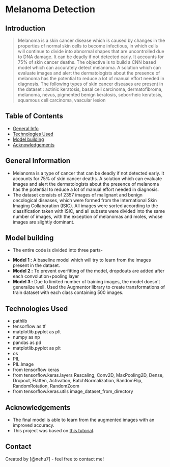 # Melanoma Detection

## Introduction
> Melanoma is a skin cancer disease which is caused by changes in the properties of normal skin cells to become infectious, in which cells will continue to divide into abnormal shapes that are uncontrolled due to DNA damage. It can be deadly if not detected early. It accounts for 75% of skin cancer deaths. The objective is to build a CNN based model which can accurately detect melanoma. A solution which can evaluate images and alert the dermatologists about the presence of melanoma has the potential to reduce a lot of manual effort needed in diagnosis.
> The following types of skin cancer diseases are present in the dataset : actinic keratosis, basal cell carcinoma, dermatofibroma, melanoma, nevus, pigmented benign keratosis, seborrheic keratosis, squamous cell carcinoma, vascular lesion

## Table of Contents
* [General Info](#general-information)
* [Technologies Used](#technologies-used)
* [Model building](#Model-building)
* [Acknowledgements](#acknowledgements)

## General Information
- Melanoma is a type of cancer that can be deadly if not detected early. It accounts for 75% of skin cancer deaths.
A solution which can evaluate images and alert the dermatologists about the presence of melanoma has the potential to reduce a lot of manual effort needed in diagnosis.
- The dataset consists of 2357 images of malignant and benign oncological diseases, which were formed from the International Skin Imaging Collaboration (ISIC). All images were sorted according to the classification taken with ISIC, and all subsets were divided into the same number of images, with the exception of melanomas and moles, whose images are slightly dominant.

<!-- You don't have to answer all the questions - just the ones relevant to your project. -->

## Model building
- The entire code is divided into three parts-
* **Model 1 :** A baseline model which will try to learn from the images present in the dataset.
* **Model 2 :** To prevent overfitting of the model, dropdouts are added after each convolution+pooling layer
* **Model 3 :** Due to limited number of training images, the model doesn't generalize well. Used the Augmentor library to create transformations of train dataset with each class containing 500 images.

## Technologies Used
- pathlib
- tensorflow as tf
- matplotlib.pyplot as plt
- numpy as np
- pandas as pd
- matplotlib.pyplot as plt
- os
- PIL
- PIL.Image
- from tensorflow keras
- from tensorflow.keras.layers Rescaling, Conv2D, MaxPooling2D, Dense, Dropout, Flatten, Activation, BatchNormalization, RandomFlip, RandomRotation, RandomZoom
- from tensorflow.keras.utils image_dataset_from_directory

## Acknowledgements
- The final model is able to learn from the augmented images with an improved accuracy.
- This project was based on [this tutorial](https://learn.upgrad.com/course/1992/segment/12362/126148/385960/2008503).

## Contact
Created by [@nehu7] - feel free to contact me!


<!-- Optional -->
<!-- ## License -->
<!-- This project is open source and available under the [... License](). -->

<!-- You don't have to include all sections - just the one's relevant to your project -->
